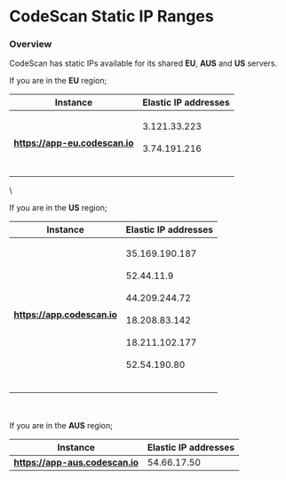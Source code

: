 # CodeScan Static IP Ranges

### Overview <a href="#overview" id="overview"></a>

CodeScan has static IPs available for its shared **EU**, **AUS** and **US** servers.

If you are in the **EU** region;

| Instance                       | Elastic IP addresses                            |
| ------------------------------ | ----------------------------------------------- |
| **https://app-eu.codescan.io** | <p>3.121.33.223<br><br>3.74.191.216<br><br></p> |

\


If you are in the **US** region;

| Instance                    | Elastic IP addresses                                                                                                                |
| --------------------------- | ----------------------------------------------------------------------------------------------------------------------------------- |
| **https://app.codescan.io** | <p>35.169.190.187<br><br>52.44.11.9<br><br>44.209.244.72<br><br>18.208.83.142<br><br>18.211.102.177<br><br>52.54.190.80<br><br></p> |

\
\
If you are in the **AUS** region;

| Instance                        | Elastic IP addresses |
| ------------------------------- | -------------------- |
| **https://app-aus.codescan.io** | 54.66.17.50          |

